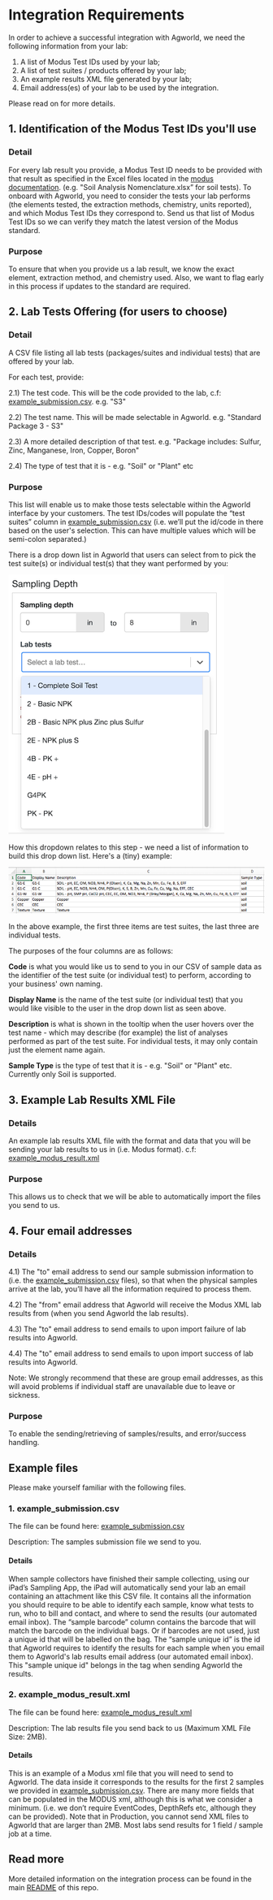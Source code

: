 # Integration Requirements

In order to achieve a successful integration with Agworld, we need the following information from your lab:
1. A list of Modus Test IDs used by your lab;
2. A list of test suites / products offered by your lab;
3. An example results XML file generated by your lab;
4. Email address(es) of your lab to be used by the integration.

Please read on for more details.

## 1. Identification of the Modus Test IDs you'll use
### Detail
For every lab result you provide, a Modus Test ID needs to be provided with that result as specified in the Excel files located in the [modus documentation](https://github.com/AgGateway/Modus/tree/main/Method%20Lists/Modus%201). (e.g. "Soil Analysis Nomenclature.xlsx” for soil tests). To onboard with Agworld, you need to consider the tests your lab performs (the elements tested, the extraction methods, chemistry, units reported), and which Modus Test IDs they correspond to. Send us that list of Modus Test IDs so we can verify they match the latest version of the Modus standard.

### Purpose
To ensure that when you provide us a lab result, we know the exact element, extraction method, and chemistry used. Also, we want to flag early in this process if updates to the standard are required.

## 2. Lab Tests Offering (for users to choose)
### Detail
A CSV file listing all lab tests (packages/suites and individual tests) that are offered by your lab.

For each test, provide:

2.1) The test code. This will be the code provided to the lab, c.f: [example_submission.csv](https://github.com/semiosBIO/modus-integration/blob/main/example_submission.csv). e.g. "S3"

2.2) The test name. This will be made selectable in Agworld. e.g. "Standard Package 3 - S3"

2.3) A more detailed description of that test. e.g. "Package includes: Sulfur, Zinc, Manganese, Iron, Copper, Boron"

2.4) The type of test that it is - e.g. "Soil" or "Plant" etc

### Purpose
This list will enable us to make those tests selectable within the Agworld interface by your customers.
The test IDs/codes will populate the “test suites” column in [example_submission.csv](https://github.com/semiosBIO/modus-integration/blob/main/example_submission.csv)
(i.e. we’ll put the id/code in there based on the user's selection. This can have multiple values which will be semi-colon separated.)

There is a drop down list in Agworld that users can select from to pick the test suite(s) or individual test(s) that they want performed by you:

![In Agworld these options will be provided to your customers](https://github.com/semiosBIO/modus-integration/blob/main/lab_test_selection.png)

How this dropdown relates to this step - we need a list of information to build this drop down list.
Here's a (tiny) example:

![Send us this information](https://github.com/semiosBIO/modus-integration/blob/main/test_suite_csv.png)

In the above example, the first three items are test suites, the last three are individual tests.

The purposes of the four columns are as follows:

**Code** is what you would like us to send to you in our CSV of sample data as the identifier of the test suite (or individual test) to perform, according to your business' own naming.

**Display Name** is the name of the test suite (or individual test) that you would like visible to the user in the drop down list as seen above.

**Description** is what is shown in the tooltip when the user hovers over the test name - which may describe (for example) the list of analyses performed as part of the test suite. For individual tests, it may only contain just the element name again.

**Sample Type** is the type of test that it is - e.g. "Soil" or "Plant" etc. Currently only Soil is supported.

## 3. Example Lab Results XML File
### Details
An example lab results XML file with the format and data that you will be sending your lab results to us in (i.e. Modus format). c.f: [example_modus_result.xml](https://github.com/semiosBIO/modus-integration/blob/main/example_modus_result.xml)

### Purpose
This allows us to check that we will be able to automatically import the files you send to us.

## 4. Four email addresses
### Details
4.1) The "to" email address to send our sample submission information to (i.e. the [example_submission.csv](https://github.com/semiosBIO/modus-integration/blob/main/example_submission.csv) files), so that when the physical samples arrive at the lab, you’ll have all the information required to process them.

4.2) The "from" email address that Agworld will receive the Modus XML lab results from (when you send Agworld the lab results).

4.3) The "to" email address to send emails to upon import failure of lab results into Agworld.

4.4) The "to" email address to send emails to upon import success of lab results into Agworld.

Note: We strongly recommend that these are group email addresses, as this will avoid problems if individual staff are unavailable due to leave or sickness.

### Purpose
To enable the sending/retrieving of samples/results, and error/success handling.

## Example files
Please make yourself familiar with the following files.

### 1. example_submission.csv
The file can be found here: [example_submission.csv](https://github.com/semiosBIO/modus-integration/blob/main/example_submission.csv)

Description: The samples submission file we send to you.

#### Details
When sample collectors have finished their sample collecting, using our iPad’s Sampling App, the iPad will automatically send your lab an email containing an attachment like this CSV file.
It contains all the information you should require to be able to identify each sample, know what tests to run, who to bill and contact, and where to send the results (our automated email inbox).
The “sample barcode” column contains the barcode that will match the barcode on the individual bags. Or if barcodes are not used, just a unique id that will be labelled on the bag.
The “sample unique id” is the id that Agworld requires to identify the results for each sample when you email them to Agworld's lab results email address (our automated email inbox).
This "sample unique id" belongs in the <FMISSampleID> tag when sending Agworld the results.

### 2. example_modus_result.xml
The file can be found here: [example_modus_result.xml](https://github.com/semiosBIO/modus-integration/blob/main/example_modus_result.xml)

Description: The lab results file you send back to us (Maximum XML File Size: 2MB).

#### Details
This is an example of a Modus xml file that you will need to send to Agworld.
The data inside it corresponds to the results for the first 2 samples we provided in [example_submission.csv](https://github.com/semiosBIO/modus-integration/blob/main/example_submission.csv).
There are many more fields that can be populated in the MODUS xml, although this is what we consider a minimum.
(i.e. we don’t require EventCodes, DepthRefs etc, although they can be provided).
Note that in Production, you cannot send XML files to Agworld that are larger than 2MB. Most labs send results for 1 field / sample job at a time.

## Read more
More detailed information on the integration process can be found in the main [README](https://github.com/semiosBIO/modus-integration/blob/main/README.md) of this repo.
